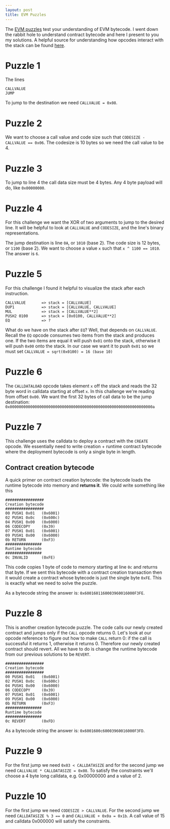 ```yaml
---
layout: post
title: EVM Puzzles
---
```


The [EVM puzzles](https://github.com/fvictorio/evm-puzzles) test
your understanding of EVM bytecode. I went down the rabbit hole
to understand contract bytecode and here I present to you my
solutions. A helpful source for understanding how opcodes interact
with the stack can be found [here](https://www.evm.codes/).

# Puzzle 1
The lines

```
CALLVALUE
JUMP
```

To jump to the destination we need `CALLVALUE = 0x08`.

# Puzzle 2
We want to choose a call value and code size such that
`CODESIZE - CALLVALUE == 0x06`. The codesize is 10 bytes
so we need the call value to be 4. 

# Puzzle 3
To jump to line 4 the call data size must be 4 bytes. Any
4 byte payload will do, like `0x00000000`.

# Puzzle 4
For this challenge we want the XOR of two arguments to jump to the
desired line. It will be helpful to look at `CALLVALUE` and `CODESIZE`,
and the line's binary representations.

The jump destination is line `0A`, or `1010` (base 2). The code size is 12
bytes, or `1100` (base 2). We want to choose a value `x` such that `x ^ 1100 == 1010`.
The answer is `6`.

# Puzzle 5
For this challenge I found it helpful to visualize the stack after each instruction.

```
CALLVALUE       => stack = [CALLVALUE]
DUP1            => stack = [CALLVALUE, CALLVALUE]
MUL             => stack = [CALLVALUE**2]
PUSH2 0100      => stack = [0x0100, CALLVALUE**2]
EQ              => ?
```

What do we have on the stack after `EQ`? Well, that depends on `CALLVALUE`.
Recall the `EQ` opcode consumes two items from the stack and produces one.
If the two items are equal it will push `0x01` onto the stack, otherwise it
will push `0x00` onto the stack. In our case we want it to push `0x01` so we
must set `CALLVALUE = sqrt(0x0100) = 16 (base 10)`

# Puzzle 6
The `CALLDATALOAD` opcode takes element `x` off the stack and reads the
32 byte word in calldata starting at offset `x`. In this challenge we're
reading from offset `0x00`. We want the first 32 bytes of call data to be
the jump destination: `0x000000000000000000000000000000000000000000000000000000000000000a`

# Puzzle 7
This challenge uses the calldata to deploy a contract with the `CREATE`
opcode. We essentially need to write creation + runtime contract bytecode
where the deployment bytecode is only a single byte in length.

## Contract creation bytecode
A quick primer on contract creation bytecode: the bytecode loads the runtime
bytecode into memory and **returns it**. We could write something like this

```
#################
Creation bytecode
#################
00 PUSH1 0x01   (0x6001)
02 PUSH1 0x0c   (0x600c)
04 PUSH1 0x00   (0x6000)
06 CODECOPY     (0x39)
07 PUSH1 0x01   (0x6001)
09 PUSH1 0x00   (0x6000)
0b RETURN       (0xF3)
################
Runtime bytecode
################ 
0c INVALID      (0xFE)
```

This code copies 1 byte of code to memory starting at line `0c`
and returns that byte. If we sent this bytecode with a contract
creation transaction then it would create a contract whose
bytecode is just the single byte `0xFE`. This is exactly what
we need to solve the puzzle.

As a bytecode string the answer is: `0x6001601160003960016000F3FE`.

# Puzzle 8
This is another creation bytecode puzzle. The code calls our
newly created contract and jumps only if the `CALL` opcode 
returns 0. Let's look at our opcode reference to figure out how
to make `CALL` return 0: if the call is successful it returns 1,
otherwise it returns 0. Therefore our newly created contract should
revert. All we have to do is change the runtime bytecode from our
previous solutions to be `REVERT`.

```
#################
Creation bytecode
#################
00 PUSH1 0x01   (0x6001)
02 PUSH1 0x0c   (0x600c)
04 PUSH1 0x00   (0x6000)
06 CODECOPY     (0x39)
07 PUSH1 0x01   (0x6001)
09 PUSH1 0x00   (0x6000)
0b RETURN       (0xF3)
################
Runtime bytecode
################ 
0c REVERT       (0xFD)
```

As a bytecode string the answer is: `0x6001600c60003960016000F3FD`.

# Puzzle 9
For the first jump we need `0x03 < CALLDATASIZE` and for the second
jump we need `CALLVALUE * CALLDATASIZE = 0x08`. To satisfy the
constraints we'll choose a 4 byte long calldata, e.g. 0x00000000
and a value of 2.

# Puzzle 10
For the first jump we need `CODESIZE > CALLVALUE`. For the second
jump we need `CALLDATASIZE % 3 == 0` and `CALLVALUE + 0x0a = 0x1b`.
A call value of 15 and calldata 0x000000 will satisfy the constraints.
